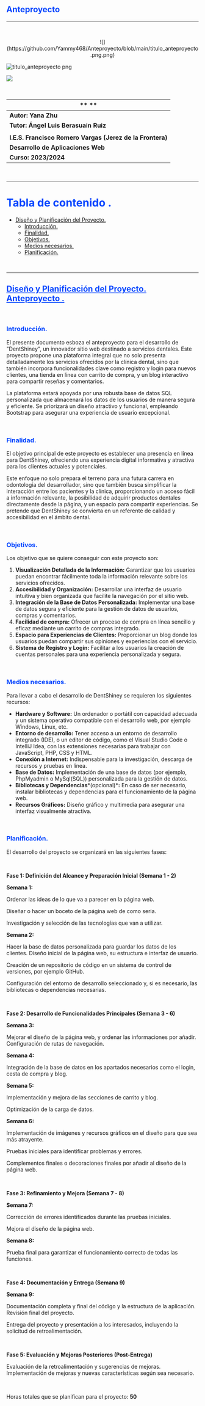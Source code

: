 # <h2 style="color: rgb(0, 68, 255)">**Anteproyecto**</h2>

---
<br>

<p align="center"> ![](https://github.com/Yammy468/Anteproyecto/blob/main/titulo_anteproyecto.png.png) </p>

![titulo_anteproyecto png](https://github.com/Yammy468/Anteproyecto/assets/113978794/b9f82723-6c06-4830-8028-37202d498474)

![](https://github.com/Yammy468/Anteproyecto/blob/main/portada_anteproyecto.png.png?raw=true)

<br>

|** **|
|---|
|**Autor: Yana Zhu**|
|**Tutor: Ángel Luis Berasuain Ruiz**|
||
|**I.E.S. Francisco Romero Vargas (Jerez de la Frontera)**|
|**Desarrollo de Aplicaciones Web**|
|**Curso: 2023/2024**|

<br>

---

## <h1 style="color: rgb(0, 68, 255)">**Tabla de contenido .**</h1>

- [Diseño y Planificación del Proyecto.](#diseño) 
  - [Introducción.](#intro)
  - [Finalidad.](#finalidad)
  - [Objetivos.](#objetivo)
  - [Medios necesarios.](#medios)
  - [Planificación.](#plan)

<br>

---

## <a name="diseño" style="color: rgb(0, 68, 255); text-decoration: underline">**Diseño y Planificación del Proyecto. Anteproyecto .**</a>

<br> 

### <a name="intro" style="color: rgb(0, 68, 255)">**Introducción.**</a>

El presente documento esboza el anteproyecto para el desarrollo de "DentShiney", un innovador sitio web destinado a servicios dentales. Este proyecto propone una plataforma integral que no solo presenta detalladamente los servicios ofrecidos por la clínica dental, sino que también incorpora funcionalidades clave como registro y login para nuevos clientes, una tienda en línea con carrito de compra, y un blog interactivo para compartir reseñas y comentarios.

La plataforma estará apoyada por una robusta base de datos SQL personalizada que almacenará los datos de los usuarios de manera segura y eficiente. Se priorizará un diseño atractivo y funcional, empleando Bootstrap para asegurar una experiencia de usuario excepcional.

<br>

### <a name="finalidad" style="color: rgb(0, 68, 255)">**Finalidad.**</a>

El objetivo principal de este proyecto es establecer una presencia en línea para DentShiney, ofreciendo una experiencia digital informativa y atractiva para los clientes actuales y potenciales.

Este enfoque no solo prepara el terreno para una futura carrera en odontología del desarrollador, sino que también busca simplificar la interacción entre los pacientes y la clínica, proporcionando un acceso fácil a información relevante, la posibilidad de adquirir productos dentales directamente desde la página, y un espacio para compartir experiencias. Se pretende que DentShiney se convierta en un referente de calidad y accesibilidad en el ámbito dental.

<br>

### <a name="objetivo" style="color: rgb(0, 68, 255)">**Objetivos.**</a>

Los objetivo que se quiere conseguir con este proyecto son:

1. **Visualización Detallada de la Información:** Garantizar que los usuarios puedan encontrar fácilmente toda la información relevante sobre los servicios ofrecidos.
2. **Accesibilidad y Organización:** Desarrollar una interfaz de usuario intuitiva y bien organizada que facilite la navegación por el sitio web.
2. **Integración de la Base de Datos Personalizada:** Implementar una base de datos segura y eficiente para la gestión de datos de usuarios, compras y comentarios.
2. **Facilidad de compra:** Ofrecer un proceso de compra en línea sencillo y eficaz mediante un carrito de compras integrado.
2. **Espacio para Experiencias de Clientes:** Proporcionar un blog donde los usuarios puedan compartir sus opiniones y experiencias con el servicio.
2. **Sistema de Registro y Login:** Facilitar a los usuarios la creación de cuentas personales para una experiencia personalizada y segura.

<br>

### <a name="medios" style="color: rgb(0, 68, 255)">**Medios necesarios.**</a>

Para llevar a cabo el desarrollo de DentShiney se requieren los siguientes recursos:

- **Hardware y Software:** Un ordenador o portátil con capacidad adecuada y un sistema operativo compatible con el desarrollo web, por ejemplo Windows, Linux, etc.
- **Entorno de desarrollo:** Tener acceso a un entorno de desarrollo integrado (IDE), o un editor de código, como el Visual Studio Code o IntelliJ Idea, con las extensiones necesarias para trabajar con JavaScript, PHP, CSS y HTML.
- **Conexión a Internet:** Indispensable para la investigación, descarga de recursos y pruebas en línea.
- **Base de Datos:** Implementación de una base de datos (por ejemplo, PhpMyadmin o MySql(SQL)) personalizada para la gestión de datos.
- **Bibliotecas y Dependencias***(opcional)***:** En caso de ser necesario, instalar bibliotecas y dependencias para el funcionamiento de la página web.
- **Recursos Gráficos:** Diseño gráfico y multimedia para asegurar una interfaz visualmente atractiva.

<br>

### <a name="plan" style="color: rgb(0, 68, 255)">**Planificación.**</a>

El desarrollo del proyecto se organizará en las siguientes fases:

<br>

**Fase 1: Definición del Alcance y Preparación Inicial (Semana 1 - 2)**

**Semana 1:**

Ordenar las ideas de lo que va a parecer en la página web.

Diseñar o hacer un boceto de la página web de como seria.

Investigación y selección de las tecnologías que van a utilizar.

**Semana 2:**

Hacer la base de datos personalizada para guardar los datos de los clientes. Diseño inicial de la página web, su estructura e interfaz de usuario.

Creación de un repositorio de código en un sistema de control de versiones, por ejemplo GitHub.

Configuración del entorno de desarrollo seleccionado y, si es necesario, las bibliotecas o dependencias necesarias.

<br>

**Fase 2: Desarrollo de Funcionalidades Principales (Semana 3 - 6)**

**Semana 3:**

Mejorar el diseño de la página web, y ordenar las informaciones por añadir. Configuración de rutas de navegación.

**Semana 4:**

Integración de la base de datos en los apartados necesarios como el login, cesta de compra y blog.

**Semana 5:**

Implementación y mejora de las secciones de carrito y blog.

Optimización de la carga de datos.

**Semana 6:**

Implementación de imágenes y recursos gráficos en el diseño para que sea más atrayente.

Pruebas iniciales para identificar problemas y errores.

Complementos finales o decoraciones finales por añadir al diseño de la página web.

<br>

**Fase 3: Refinamiento y Mejora (Semana 7 - 8)**

**Semana 7:**

Corrección de errores identificados durante las pruebas iniciales.

Mejora el diseño de la página web.

**Semana 8:**

Prueba final para garantizar el funcionamiento correcto de todas las funciones.

<br>

**Fase 4: Documentación y Entrega (Semana 9)**

**Semana 9:**

Documentación completa y final del código y la estructura de la aplicación. Revisión final del proyecto.

Entrega del proyecto y presentación a los interesados, incluyendo la solicitud de retroalimentación.

<br>

**Fase 5: Evaluación y Mejoras Posteriores (Post-Entrega)**

Evaluación de la retroalimentación y sugerencias de mejoras. Implementación de mejoras y nuevas características según sea necesario.

<br>

Horas totales que se planifican para el proyecto: **50**


